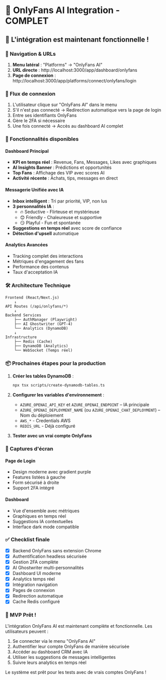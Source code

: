 # 🎉 OnlyFans AI Integration - COMPLET

## 🚀 L'intégration est maintenant fonctionnelle !

### 📍 Navigation & URLs

1. **Menu latéral** : "Platforms" → "OnlyFans AI"
2. **URL directe** : http://localhost:3000/app/dashboard/onlyfans
3. **Page de connexion** : http://localhost:3000/app/platforms/connect/onlyfans/login

### 🔑 Flux de connexion

1. L'utilisateur clique sur "OnlyFans AI" dans le menu
2. S'il n'est pas connecté → Redirection automatique vers la page de login
3. Entre ses identifiants OnlyFans
4. Gère le 2FA si nécessaire
5. Une fois connecté → Accès au dashboard AI complet

### 🎯 Fonctionnalités disponibles

#### Dashboard Principal
- **KPI en temps réel** : Revenue, Fans, Messages, Likes avec graphiques
- **AI Insights Banner** : Prédictions et opportunités
- **Top Fans** : Affichage des VIP avec scores AI
- **Activité récente** : Achats, tips, messages en direct

#### Messagerie Unifiée avec IA
- **Inbox intelligent** : Tri par priorité, VIP, non lus
- **3 personnalités IA** :
  - 🔥 Seductive - Flirteuse et mystérieuse
  - 😊 Friendly - Chaleureuse et supportive  
  - 😏 Playful - Fun et spontanée
- **Suggestions en temps réel** avec score de confiance
- **Détection d'upsell** automatique

#### Analytics Avancées
- Tracking complet des interactions
- Métriques d'engagement des fans
- Performance des contenus
- Taux d'acceptation IA

### 🛠️ Architecture Technique

```
Frontend (React/Next.js)
    ↓
API Routes (/api/onlyfans/*)
    ↓
Backend Services
    ├── AuthManager (Playwright)
    ├── AI Ghostwriter (GPT-4)
    └── Analytics (DynamoDB)
    ↓
Infrastructure
    ├── Redis (Cache)
    ├── DynamoDB (Analytics)
    └── WebSocket (Temps réel)
```

### 📦 Prochaines étapes pour la production

1. **Créer les tables DynamoDB** :
   ```bash
   npx tsx scripts/create-dynamodb-tables.ts
   ```

2. **Configurer les variables d'environnement** :
   - `AZURE_OPENAI_API_KEY` et `AZURE_OPENAI_ENDPOINT` – IA principale
   - `AZURE_OPENAI_DEPLOYMENT_NAME` (ou `AZURE_OPENAI_CHAT_DEPLOYMENT`) – Nom du déploiement
   - `AWS_*` - Credentials AWS
   - `REDIS_URL` - Déjà configuré

3. **Tester avec un vrai compte OnlyFans**

### 🎨 Captures d'écran

#### Page de Login
- Design moderne avec gradient purple
- Features listées à gauche
- Form sécurisé à droite
- Support 2FA intégré

#### Dashboard
- Vue d'ensemble avec métriques
- Graphiques en temps réel
- Suggestions IA contextuelles
- Interface dark mode compatible

### ✅ Checklist finale

- [x] Backend OnlyFans sans extension Chrome
- [x] Authentification headless sécurisée
- [x] Gestion 2FA complète
- [x] AI Ghostwriter multi-personnalités
- [x] Dashboard UI moderne
- [x] Analytics temps réel
- [x] Intégration navigation
- [x] Pages de connexion
- [x] Redirection automatique
- [x] Cache Redis configuré

### 🎉 MVP Prêt !

L'intégration OnlyFans AI est maintenant complète et fonctionnelle. Les utilisateurs peuvent :

1. Se connecter via le menu "OnlyFans AI"
2. Authentifier leur compte OnlyFans de manière sécurisée
3. Accéder au dashboard CRM avec IA
4. Utiliser les suggestions de messages intelligentes
5. Suivre leurs analytics en temps réel

Le système est prêt pour les tests avec de vrais comptes OnlyFans !
